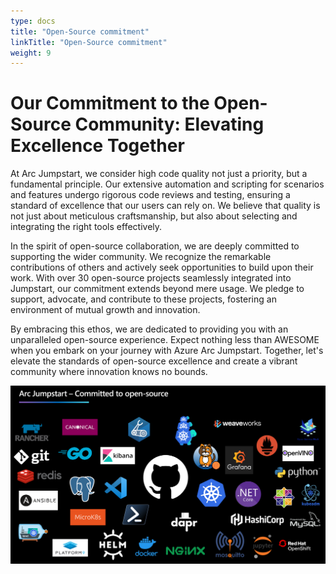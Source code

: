 ```yaml
---
type: docs
title: "Open-Source commitment"
linkTitle: "Open-Source commitment"
weight: 9
---
```


# Our Commitment to the Open-Source Community: Elevating Excellence Together

At Arc Jumpstart, we consider high code quality not just a priority, but a fundamental principle. Our extensive automation and scripting for scenarios and features undergo rigorous code reviews and testing, ensuring a standard of excellence that our users can rely on. We believe that quality is not just about meticulous craftsmanship, but also about selecting and integrating the right tools effectively.

In the spirit of open-source collaboration, we are deeply committed to supporting the wider community. We recognize the remarkable contributions of others and actively seek opportunities to build upon their work. With over 30 open-source projects seamlessly integrated into Jumpstart, our commitment extends beyond mere usage. We pledge to support, advocate, and contribute to these projects, fostering an environment of mutual growth and innovation.

By embracing this ethos, we are dedicated to providing you with an unparalleled open-source experience. Expect nothing less than AWESOME when you embark on your journey with Azure Arc Jumpstart. Together, let's elevate the standards of open-source excellence and create a vibrant community where innovation knows no bounds.

![Image showing open-source projects logos](/img/about/oss.png)
